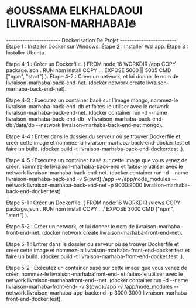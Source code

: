 # 🔥OUSSAMA ELKHALDAOUI [LIVRAISON-MARHABA]🔥
----------------------- Dockerisation De Projet ------------------------ 
Étape 1 : Installer Docker sur Windows.
Étape 2 : Installer Wsl app.
Étape 3 : Installer Ubuntu.

<!-- Les étapes pour back-end -->
Étape 4-1 : Créer un Dockerfile.
    (
        FROM node:16
        WORKDIR /app
        COPY package.json .
        RUN npm install
        COPY . .
        EXPOSE 5000 || 5005
        CMD ["npm", "start"]
    ).
Étape 4-2 : Créer un network, et lui donner le nom de livraison-marhaba-back-end-net.
(docker network create livraison-marhaba-back-end-net).

Étape 4-3 : Executez un container basé sur l'image mongo, nommez-le livraison-marhaba-back-end-db et faites-le utiliser avec le network livraison-marhaba-back-end-net.
(docker container run -d --name livraison-marhaba-back-end-db -v livraison-marhaba-back-end-db:/data/db --network livraison-marhaba-back-end-net mongo).

Étape 4-4 : Entrer dans le dossier du serveur où se trouver Dockerfile et creer cette image et nommez-la livraison-marhaba-back-end-docker:test et faire un build.
(docker build -t livraison-marhaba-back-end-docker:test .).

Étape 4-5 : Exécutez un container basé sur cette image que vous venez de créer, nommez-le livraison-marhaba-back-end et faites-le utiliser avec le network livraison-marhaba-back-end-net.
(docker container run -d --name livraison-marhaba-back-end -v ${pwd}:/app -v /app/node_modules --network livraison-marhaba-back-end-net -p 9000:9000 livraison-marhaba-back-end-docker:test).

<!-- Les étapes pour front-end -->
Étape 5-1 : Créer un Dockerfile.
    (
        FROM node:16
        WORKDIR /views
        COPY package.json .
        RUN npm install
        COPY . ./
        EXPOSE 3000
        CMD ["npm", "start"]
    ).

Étape 5-2 : Créer un network, et lui donner le nom de livraison-marhaba-front-end-net.
(docker network create livraison-marhaba-front-end-net).

Étape 5-1 : Entrer dans le dossier du serveur où se trouver Dockerfile et creer cette image et nommez-la livraison-marhaba-front-end-docker:test et faire un build.
(docker build -t livraison-marhaba-front-end-docker:test .).

Étape 5-2 : Exécutez un container basé sur cette image que vous venez de créer, nommez-le livraison-marhabafront-end- et faites-le utiliser avec le network livraison-marhabafront-end--net.
(docker container run -d --name livraison-marhaba-front-end- -v ${pwd}:/app -v /app/node_modules --network livraison-marhaba-app-backend -p 3000:3000 livraison-marhaba-front-end-docker:test).
